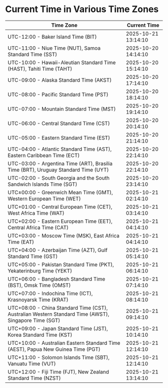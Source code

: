 # Current Time in Various Time Zones

| Time Zone | Current Time |
|-----------|--------------|
| UTC-12:00 - Baker Island Time (BIT) | 2025-10-21 13:14:10 |
| UTC-11:00 - Niue Time (NUT), Samoa Standard Time (SST) | 2025-10-20 14:14:10 |
| UTC-10:00 - Hawaii-Aleutian Standard Time (HAST), Tahiti Time (TAHT) | 2025-10-20 15:14:10 |
| UTC-09:00 - Alaska Standard Time (AKST) | 2025-10-20 17:14:10 |
| UTC-08:00 - Pacific Standard Time (PST) | 2025-10-20 18:14:10 |
| UTC-07:00 - Mountain Standard Time (MST) | 2025-10-20 19:14:10 |
| UTC-06:00 - Central Standard Time (CST) | 2025-10-20 20:14:10 |
| UTC-05:00 - Eastern Standard Time (EST) | 2025-10-20 21:14:10 |
| UTC-04:00 - Atlantic Standard Time (AST), Eastern Caribbean Time (ECT) | 2025-10-20 22:14:10 |
| UTC-03:00 - Argentina Time (ART), Brasília Time (BRT), Uruguay Standard Time (UYT) | 2025-10-20 22:14:10 |
| UTC-02:00 - South Georgia and the South Sandwich Islands Time (SGT) | 2025-10-20 23:14:10 |
| UTC±00:00 - Greenwich Mean Time (GMT), Western European Time (WET) | 2025-10-21 02:14:10 |
| UTC+01:00 - Central European Time (CET), West Africa Time (WAT) | 2025-10-21 03:14:10 |
| UTC+02:00 - Eastern European Time (EET), Central Africa Time (CAT) | 2025-10-21 04:14:10 |
| UTC+03:00 - Moscow Time (MSK), East Africa Time (EAT) | 2025-10-21 04:14:10 |
| UTC+04:00 - Azerbaijan Time (AZT), Gulf Standard Time (GST) | 2025-10-21 05:14:10 |
| UTC+05:00 - Pakistan Standard Time (PKT), Yekaterinburg Time (YEKT) | 2025-10-21 06:14:10 |
| UTC+06:00 - Bangladesh Standard Time (BST), Omsk Time (OMST) | 2025-10-21 07:14:10 |
| UTC+07:00 - Indochina Time (ICT), Krasnoyarsk Time (KRAT) | 2025-10-21 08:14:10 |
| UTC+08:00 - China Standard Time (CST), Australian Western Standard Time (AWST), Singapore Time (SGT) | 2025-10-21 09:14:10 |
| UTC+09:00 - Japan Standard Time (JST), Korea Standard Time (KST) | 2025-10-21 10:14:10 |
| UTC+10:00 - Australian Eastern Standard Time (AEST), Papua New Guinea Time (PGT) | 2025-10-21 12:14:10 |
| UTC+11:00 - Solomon Islands Time (SBT), Vanuatu Time (VUT) | 2025-10-21 12:14:10 |
| UTC+12:00 - Fiji Time (FJT), New Zealand Standard Time (NZST) | 2025-10-21 13:14:10 |
